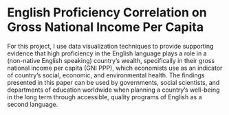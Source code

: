 # English Proficiency Correlation on Gross National Income Per Capita

For this project, I use data visualization techniques to provide supporting evidence that high proficiency in the English language plays a role in a (non-native English speaking) country’s wealth, specifically in their gross national income per capita (GNI PPP), which economists use as an indicator of country’s social, economic, and environmental health. The findings presented in this paper can be used by governments, social scientists, and departments of education worldwide when planning a country’s well-being in the long term through accessible, quality programs of English as a second language.
